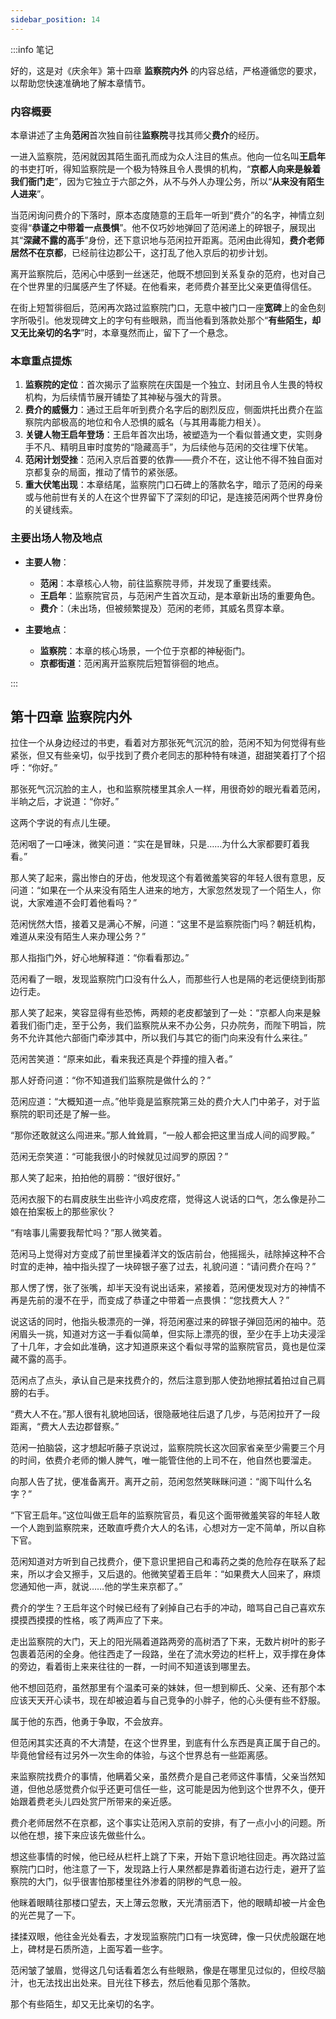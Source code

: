 ```yaml
---
sidebar_position: 14
---
```


:::info 笔记

好的，这是对《庆余年》第十四章 **监察院内外** 的内容总结，严格遵循您的要求，以帮助您快速准确地了解本章情节。

### 内容概要

本章讲述了主角**范闲**首次独自前往**监察院**寻找其师父**费介**的经历。

一进入监察院，范闲就因其陌生面孔而成为众人注目的焦点。他向一位名叫**王启年**的书吏打听，得知监察院是一个极为特殊且令人畏惧的机构，“**京都人向来是躲着我们衙门走**”，因为它独立于六部之外，从不与外人办理公务，所以“**从来没有陌生人进来**”。

当范闲询问费介的下落时，原本态度随意的王启年一听到“费介”的名字，神情立刻变得“**恭谨之中带着一点畏惧**”。他不仅巧妙地弹回了范闲递上的碎银子，展现出其“**深藏不露的高手**”身份，还下意识地与范闲拉开距离。范闲由此得知，**费介老师居然不在京都**，已经前往边郡公干，这打乱了他入京后的初步计划。

离开监察院后，范闲心中感到一丝迷茫，他既不想回到关系复杂的范府，也对自己在个世界里的归属感产生了怀疑。在他看来，老师费介甚至比父亲更值得信任。

在街上短暂徘徊后，范闲再次路过监察院门口，无意中被门口一座**宽碑**上的金色刻字所吸引。他发现碑文上的字句有些眼熟，而当他看到落款处那个“**有些陌生，却又无比亲切的名字**”时，本章戛然而止，留下了一个悬念。

### 本章重点提炼

1.  **监察院的定位**：首次揭示了监察院在庆国是一个独立、封闭且令人生畏的特权机构，为后续情节展开铺垫了其神秘与强大的背景。
2.  **费介的威慑力**：通过王启年听到费介名字后的剧烈反应，侧面烘托出费介在监察院内部极高的地位和令人恐惧的威名（与其用毒能力相关）。
3.  **关键人物王启年登场**：王启年首次出场，被塑造为一个看似普通文吏，实则身手不凡、精明且审时度势的“隐藏高手”，为后续他与范闲的交往埋下伏笔。
4.  **范闲计划受挫**：范闲入京后首要的依靠——费介不在，这让他不得不独自面对京都复杂的局面，推动了情节的紧张感。
5.  **重大伏笔出现**：本章结尾，监察院门口石碑上的落款名字，暗示了范闲的母亲或与他前世有关的人在这个世界留下了深刻的印记，是连接范闲两个世界身份的关键线索。

### 主要出场人物及地点

*   **主要人物**：
    *   **范闲**：本章核心人物，前往监察院寻师，并发现了重要线索。
    *   **王启年**：监察院官员，与范闲产生首次互动，是本章新出场的重要角色。
    *   **费介**：（未出场，但被频繁提及）范闲的老师，其威名贯穿本章。

*   **主要地点**：
    *   **监察院**：本章的核心场景，一个位于京都的神秘衙门。
    *   **京都街道**：范闲离开监察院后短暂徘徊的地点。

:::

## 第十四章 **监察院内外**

拉住一个从身边经过的书吏，看着对方那张死气沉沉的脸，范闲不知为何觉得有些紧张，但又有些亲切，似乎找到了费介老同志的那种特有味道，甜甜笑着打了个招呼：“你好。”

那张死气沉沉脸的主人，也和监察院楼里其余人一样，用很奇妙的眼光看着范闲，半晌之后，才说道：“你好。”

这两个字说的有点儿生硬。

范闲咽了一口唾沫，微笑问道：“实在是冒昧，只是……为什么大家都要盯着我看。”

那人笑了起来，露出惨白的牙齿，他发现这个有着微羞笑容的年轻人很有意思，反问道：“如果在一个从来没有陌生人进来的地方，大家忽然发现了一个陌生人，你说，大家难道不会盯着他看吗？”

范闲恍然大悟，接着又是满心不解，问道：“这里不是监察院衙门吗？朝廷机构，难道从来没有陌生人来办理公务？”

那人指指门外，好心地解释道：“你看看那边。”

范闲看了一眼，发现监察院门口没有什么人，而那些行人也是隔的老远便绕到街那边行走。

那人笑了起来，笑容显得有些恐怖，两颊的老皮都皱到了一处：“京都人向来是躲着我们衙门走，至于公务，我们监察院从来不办公务，只办院务，而陛下明旨，院务不允许其他六部衙门牵涉其中，所以我们与其它的衙门向来没有什么来往。”

范闲苦笑道：“原来如此，看来我还真是个莽撞的擅入者。”

那人好奇问道：“你不知道我们监察院是做什么的？”

范闲应道：“大概知道一点。”他毕竟是监察院第三处的费介大人门中弟子，对于监察院的职司还是了解一些。

“那你还敢就这么闯进来。”那人耸耸肩，“一般人都会把这里当成人间的阎罗殿。”

范闲无奈笑道：“可能我很小的时候就见过阎罗的原因？”

那人笑了起来，拍拍他的肩膀：“很好很好。”

范闲衣服下的右肩皮肤生出些许小鸡皮疙瘩，觉得这人说话的口气，怎么像是孙二娘在拍案板上的那些家伙？

“有啥事儿需要我帮忙吗？”那人微笑着。

范闲马上觉得对方变成了前世里操着洋文的饭店前台，他摇摇头，祛除掉这种不合时宜的走神，袖中指头捏了一块碎银子塞了过去，礼貌问道：“请问费介在吗？”

那人愣了愣，张了张嘴，却半天没有说出话来，紧接着，范闲便发现对方的神情不再是先前的漫不在乎，而变成了恭谨之中带着一点畏惧：“您找费大人？”

说这话的同时，他指头极漂亮的一弹，将范闲塞过来的碎银子弹回范闲的袖中。范闲眉头一挑，知道对方这一手看似简单，但实际上漂亮的很，至少在手上功夫浸淫了十几年，才会如此准确，这才知道原来这个看似寻常的监察院官员，竟也是位深藏不露的高手。

范闲点了点头，承认自己是来找费介的，然后注意到那人使劲地擦拭着拍过自己肩膀的右手。

“费大人不在。”那人很有礼貌地回话，很隐蔽地往后退了几步，与范闲拉开了一段距离，“费大人去边郡督察。”

范闲一拍脑袋，这才想起听藤子京说过，监察院院长这次回家省亲至少需要三个月的时间，依费介老师的懒人脾气，唯一能管住他的上司不在，他自然也要溜走。

向那人告了扰，便准备离开。离开之前，范闲忽然笑眯眯问道：“阁下叫什么名字？”

“下官王启年。”这位叫做王启年的监察院官员，看见这个面带微羞笑容的年轻人敢一个人跑到监察院来，还敢直呼费介大人的名讳，心想对方一定不简单，所以自称下官。

范闲知道对方听到自己找费介，便下意识里把自己和毒药之类的危险存在联系了起来，所以才会又擦手，又后退的。他微笑望着王启年：“如果费大人回来了，麻烦您通知他一声，就说……他的学生来京都了。”

费介的学生？王启年这个时候已经有了剁掉自己右手的冲动，暗骂自己自己喜欢东摸摸西摸摸的性格，咳了两声应了下来。

走出监察院的大门，天上的阳光隔着道路两旁的高树洒了下来，无数片树叶的影子包裹着范闲的全身。他往西走了一段路，坐在了流水旁边的栏杆上，双手撑在身体的旁边，看着街上来来往往的一群，一时间不知道该到哪里去。

他不想回范府，虽然那里有个温柔可亲的妹妹，但一想到柳氏、父亲、还有那个本应该天天开心读书，现在却被迫着与自己竞争的小胖子，他的心头便有些不舒服。

属于他的东西，他勇于争取，不会放弃。

但范闲其实还真的不大清楚，在这个世界里，到底有什么东西是真正属于自己的。毕竟他曾经有过另外一次生命的体验，与这个世界总有一些距离感。

来监察院找费介的事情，他瞒着父亲，虽然费介是自己老师这件事情，父亲当然知道，但他总感觉费介似乎还更可信任一些，这可能是因为他到这个世界不久，便开始跟着费老头儿四处赏尸所带来的亲近感。

费介老师居然不在京都，这个事实让范闲入京前的安排，有了一点小小的问题。所以他在想，接下来应该先做些什么。

想这些事情的时候，他已经从栏杆上跳了下来，开始下意识地往回走。再次路过监察院门口时，他注意了一下，发现路上行人果然都是靠着街道右边行走，避开了监察院的大门，似乎很害怕那楼里往外渗着的阴秽的气息一般。

他眯着眼睛往那楼口望去，天上薄云忽散，天光清丽洒下，他的眼睛却被一片金色的光芒晃了一下。

揉揉双眼，他往金光处看去，才发现监察院门口有一块宽碑，像一只伏虎般踞在地上，碑材是石质所造，上面写着一些字。

范闲皱了皱眉，觉得这几句话看着怎么有些眼熟，像是在哪里见过似的，但绞尽脑汁，也无法找出出处来。目光往下移去，然后他看见那个落款。

那个有些陌生，却又无比亲切的名字。

